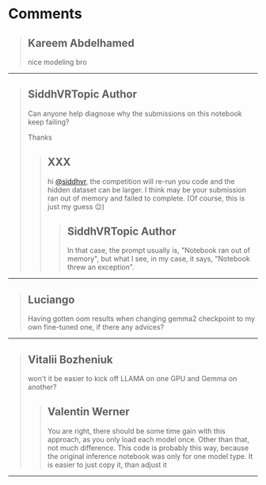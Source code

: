 # Comments 

> ## Kareem Abdelhamed
> 
> nice modeling bro 
> 
> 
> 


---

> ## SiddhVRTopic Author
> 
> Can anyone help diagnose why the submissions on this notebook keep failing?
> 
> Thanks
> 
> 
> 
> > ## XXX
> > 
> > hi [@siddhvr](https://www.kaggle.com/siddhvr), the competition will  re-run you code and the hidden dataset can be larger. I think may be your submission ran out of memory and failed to complete. (Of course, this is just my guess 😉)
> > 
> > 
> > 
> > > ## SiddhVRTopic Author
> > > 
> > > In that case, the prompt usually is, "Notebook ran out of memory", but what I see, in my case, it says, "Notebook threw an exception".
> > > 
> > > 
> > > 


---

> ## Luciango
> 
> Having gotten oom results when changing gemma2 checkpoint to my own fine-tuned one, if there any advices?
> 
> 
> 


---

> ## Vitalii Bozheniuk
> 
> won't it be easier to kick off LLAMA on one GPU and Gemma on another? 
> 
> 
> 
> > ## Valentin Werner
> > 
> > You are right, there should be some time gain with this approach, as you only load each model once. Other than that, not much difference. This code is probably this way, because the original inference notebook was only for one model type. It is easier to just copy it, than adjust it
> > 
> > 
> > 


---


